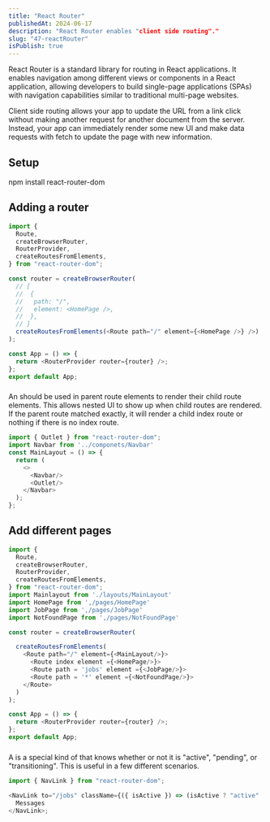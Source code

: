 ```yaml
---
title: "React Router"
publishedAt: 2024-06-17
description: "React Router enables "client side routing"."
slug: "47-reactRouter"
isPublish: true
---
```


React Router is a standard library for routing in React applications. It enables navigation among different views or components in a React application, allowing developers to build single-page applications (SPAs) with navigation capabilities similar to traditional multi-page websites.

Client side routing allows your app to update the URL from a link click without making another request for another document from the server. Instead, your app can immediately render some new UI and make data requests with fetch to update the page with new information.

## Setup

npm install react-router-dom

## Adding a router

```js
import {
  Route,
  createBrowserRouter,
  RouterProvider,
  createRoutesFromElements,
} from "react-router-dom";

const router = createBrowserRouter(
  // [
  //  {
  //   path: "/",
  //   element: <HomePage />,
  //  },
  // ]
  createRoutesFromElements(<Route path="/" element={<HomePage />} />)
);

const App = () => {
  return <RouterProvider router={router} />;
};
export default App;
```

### <Outlet>

An <Outlet> should be used in parent route elements to render their child route elements. This allows nested UI to show up when child routes are rendered. If the parent route matched exactly, it will render a child index route or nothing if there is no index route.

```js
import { Outlet } from "react-router-dom";
import Navbar from '../componets/Navbar'
const MainLayout = () => {
  return (
    <>
      <Navbar/>
      <Outlet/>
    </Navbar>
  );
};
```

## Add different pages

```js
import {
  Route,
  createBrowserRouter,
  RouterProvider,
  createRoutesFromElements,
} from "react-router-dom";
import Mainlayout from './layouts/MainLayout'
import HomePage from ',/pages/HomePage'
import JobPage from ',/pages/JobPage'
import NotFoundPage from ',/pages/NotFoundPage'

const router = createBrowserRouter(

  createRoutesFromElements(
    <Route path="/" element={<MainLayout/>}>
      <Route index element ={<HomePage/>}>
      <Route path = 'jobs' element ={<JobPage/>}>
      <Route path = '*' element ={<NotFoundPage/>}>
    </Route>
  )
);

const App = () => {
  return <RouterProvider router={router} />;
};
export default App;
```

### <NavLink>

A <NavLink> is a special kind of <Link> that knows whether or not it is "active", "pending", or "transitioning". This is useful in a few different scenarios.

```js
import { NavLink } from "react-router-dom";

<NavLink to="/jobs" className={({ isActive }) => (isActive ? "active" : "")}>
  Messages
</NavLink>;
```

